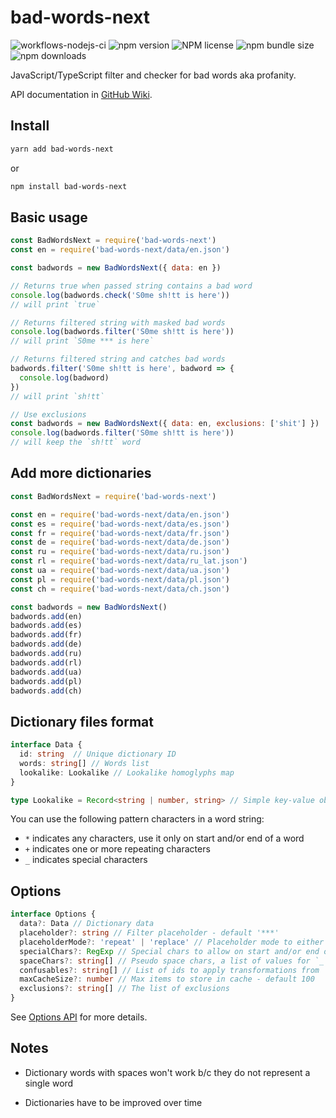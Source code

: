 # bad-words-next

![workflows-nodejs-ci](https://github.com/alexzel/bad-words-next/actions/workflows/node-ci.yml/badge.svg?branch=main)
![npm version](https://img.shields.io/npm/v/bad-words-next)
![NPM license](https://img.shields.io/npm/l/bad-words-next)
![npm bundle size](https://img.shields.io/bundlephobia/minzip/bad-words-next)
![npm downloads](https://img.shields.io/npm/dm/bad-words-next)

JavaScript/TypeScript filter and checker for bad words aka profanity.

API documentation in [GitHub Wiki](https://github.com/alexzel/bad-words-next/wiki/BadWordsNext).

## Install

```sh
yarn add bad-words-next
```

or

```sh
npm install bad-words-next
```

## Basic usage

```js
const BadWordsNext = require('bad-words-next')
const en = require('bad-words-next/data/en.json')

const badwords = new BadWordsNext({ data: en })

// Returns true when passed string contains a bad word
console.log(badwords.check('S0me sh!tt is here'))
// will print `true`

// Returns filtered string with masked bad words
console.log(badwords.filter('S0me sh!tt is here'))
// will print `S0me *** is here`

// Returns filtered string and catches bad words
badwords.filter('S0me sh!tt is here', badword => {
  console.log(badword)
})
// will print `sh!tt`

// Use exclusions
const badwords = new BadWordsNext({ data: en, exclusions: ['shit'] })
console.log(badwords.filter('S0me sh!tt is here'))
// will keep the `sh!tt` word
```

## Add more dictionaries

```js
const BadWordsNext = require('bad-words-next')

const en = require('bad-words-next/data/en.json')
const es = require('bad-words-next/data/es.json')
const fr = require('bad-words-next/data/fr.json')
const de = require('bad-words-next/data/de.json')
const ru = require('bad-words-next/data/ru.json')
const rl = require('bad-words-next/data/ru_lat.json')
const ua = require('bad-words-next/data/ua.json')
const pl = require('bad-words-next/data/pl.json')
const ch = require('bad-words-next/data/ch.json')

const badwords = new BadWordsNext()
badwords.add(en)
badwords.add(es)
badwords.add(fr)
badwords.add(de)
badwords.add(ru)
badwords.add(rl)
badwords.add(ua)
badwords.add(pl)
badwords.add(ch)
```

## Dictionary files format

```ts
interface Data {
  id: string  // Unique dictionary ID
  words: string[] // Words list
  lookalike: Lookalike // Lookalike homoglyphs map
}

type Lookalike = Record<string | number, string> // Simple key-value object
```

You can use the following pattern characters in a word string:

- `*` indicates any characters, use it only on start and/or end of a word
- `+` indicates one or more repeating characters
- `_` indicates special characters

## Options

```ts
interface Options {
  data?: Data // Dictionary data
  placeholder?: string // Filter placeholder - default '***'
  placeholderMode?: 'repeat' | 'replace' // Placeholder mode to either replace with or repeat the placeholder - default 'replace'
  specialChars?: RegExp // Special chars to allow on start and/or end of a word - default /\d|[!@#$%^&*()[\];:'",.?\-_=+~`|]|a|(?:the)|(?:el)|(?:la)/
  spaceChars?: string[] // Pseudo space chars, a list of values for `_` symbol in a dictionary word string - default ['', '.', '-', ';', '|']
  confusables?: string[] // List of ids to apply transformations from `confusables` npm package - default ['en', 'es', 'de', 'ru_lat']
  maxCacheSize?: number // Max items to store in cache - default 100
  exclusions?: string[] // The list of exclusions
}
```

See [Options API](https://github.com/alexzel/bad-words-next/wiki/Options) for more details.

## Notes

- Dictionary words with spaces won't work b/c they do not represent a single word

- Dictionaries have to be improved over time
